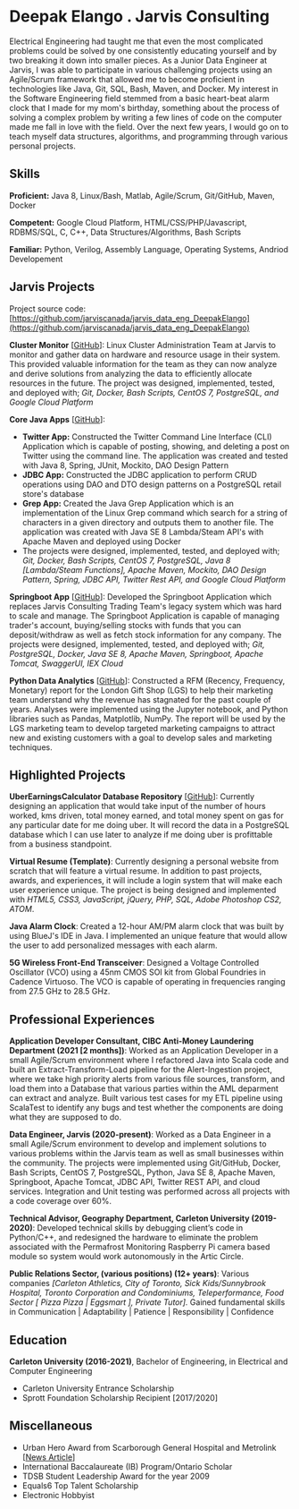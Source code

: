 # Deepak Elango . Jarvis Consulting

Electrical Engineering had taught me that even the most complicated problems could be solved by one consistently educating yourself and by two breaking it down into smaller pieces. As a Junior Data Engineer at Jarvis, I was able to participate in various challenging projects using an Agile/Scrum framework that allowed me to become proficient in technologies like Java, Git, SQL, Bash, Maven, and Docker. My interest in the Software Engineering field stemmed from a basic heart-beat alarm clock that I made for my mom's birthday, something about the process of solving a complex problem by writing a few lines of code on the computer made me fall in love with the field. Over the next few years, I would go on to teach myself data structures, algorithms, and programming through various personal projects.

## Skills

**Proficient:** Java 8, Linux/Bash, Matlab, Agile/Scrum, Git/GitHub, Maven, Docker

**Competent:** Google Cloud Platform, HTML/CSS/PHP/Javascript, RDBMS/SQL, C, C++, Data Structures/Algorithms, Bash Scripts

**Familiar:** Python, Verilog, Assembly Language, Operating Systems, Andriod Developement

## Jarvis Projects

Project source code: [https://github.com/jarviscanada/jarvis_data_eng_DeepakElango](https://github.com/jarviscanada/jarvis_data_eng_DeepakElango)


**Cluster Monitor** [[GitHub](https://github.com/jarviscanada/jarvis_data_eng_DeepakElango/tree/master/linux_sql)]: Linux Cluster Administration Team at Jarvis to monitor and gather data on hardware and resource usage in their system. This provided valuable information for the team as they can now analyze and derive solutions from analyzing the data to efficiently allocate resources in the future. The project was designed, implemented, tested, and deployed with; *Git, Docker, Bash Scripts, CentOS 7, PostgreSQL, and Google Cloud Platform*

**Core Java Apps** [[GitHub](https://github.com/jarviscanada/jarvis_data_eng_DeepakElango/tree/master/core_java)]:
      
  - **Twitter App:** Constructed the Twitter Command Line Interface (CLI) Application which is capable of posting, showing, and deleting a post on Twitter using the command line. The application was created and tested with Java 8, Spring, JUnit, Mockito, DAO Design Pattern
  - **JDBC App:** Constructed the JDBC application to perform CRUD operations using DAO and DTO design patterns on a PostgreSQL retail store's database
  - **Grep App:** Created the Java Grep Application which is an implementation of the Linux Grep command which search for a string of characters in a given directory and outputs them to another file. The application was created with Java SE 8 Lambda/Steam API's with Apache Maven and deployed using Docker
  - The projects were designed, implemented, tested, and deployed with; *Git, Docker, Bash Scripts, CentOS 7, PostgreSQL, Java 8 [Lambda/Steam Functions], Apache Maven, Mockito, DAO Design Pattern, Spring, JDBC API, Twitter Rest API, and Google Cloud Platform*

**Springboot App** [[GitHub](https://github.com/jarviscanada/jarvis_data_eng_DeepakElango/tree/master/springboot)]: Developed the Springboot Application which replaces Jarvis Consulting Trading Team's legacy system which was hard to scale and manage. The Springboot Application is capable of managing trader's account, buying/selling stocks with funds that you can deposit/withdraw as well as fetch stock information for any company. The projects were designed, implemented, tested, and deployed with; *Git, PostgreSQL, Docker, Java SE 8, Apache Maven, Springboot, Apache Tomcat, SwaggerUI, IEX Cloud*

**Python Data Analytics** [[GitHub](https://github.com/jarviscanada/jarvis_data_eng_DeepakElango/tree/master/python_data_anlytics)]: Constructed a RFM (Recency, Frequency, Monetary) report for the London Gift Shop (LGS) to help their marketing team understand why the revenue has stagnated for the past couple of years. Analyses were implemented using the Jupyter notebook, and Python libraries such as Pandas, Matplotlib, NumPy. The report will be used by the LGS marketing team to develop targeted marketing campaigns to attract new and existing customers with a goal to develop sales and marketing techniques.


## Highlighted Projects
**UberEarningsCalculator Database Repository** [[GitHub](https://github.com/deelango/UberEarningsCalculator)]: Currently designing an application that would take input of the number of hours worked, kms driven, total money earned, and total money spent on gas for any particular date for me doing uber. It will record the data in a PostgreSQL database which I can use later to analyze if me doing uber is profittable from a business standpoint.

**Virtual Resume (Template)**: Currently designing a personal website from scratch that will feature a virtual resume. In addition to past projects, awards, and experiences, it will include a login system that will make each user experience unique. The project is being designed and implemented with *HTML5, CSS3, JavaScript, jQuery, PHP, SQL, Adobe Photoshop CS2, ATOM*.

**Java Alarm Clock**: Created a 12-hour AM/PM alarm clock that was built by using BlueJ's IDE in Java. I implemented an unique feature that would allow the user to add personalized messages with each alarm.

**5G Wireless Front-End Transceiver**: Designed a Voltage Controlled Oscillator (VCO) using a 45nm CMOS SOI kit from Global Foundries in Cadence Virtuoso. The VCO is capable of operating in frequencies ranging from 27.5 GHz to 28.5 GHz.


## Professional Experiences

**Application Developer Consultant, CIBC Anti-Money Laundering Department (2021 [2 months])**: Worked as an Application Developer in a small Agile/Scrum environment where I refactored Java into Scala code and built an Extract-Transform-Load pipeline for the Alert-Ingestion project, where we take high priority alerts from various file sources, transform, and load them into a Database that various parties within the AML deparment can extract and analyze. Built various test cases for my ETL pipeline using ScalaTest to identify any bugs and test whether the components are doing what they are supposed to do.

**Data Engineer, Jarvis (2020-present)**: Worked as a Data Engineer in a small Agile/Scrum environment to develop and implement solutions to various problems within the Jarvis team as well as small businesses within the community. The projects were implemented using Git/GitHub, Docker, Bash Scripts, CentOS 7, PostgreSQL, Python, Java SE 8, Apache Maven, Springboot, Apache Tomcat, JDBC API, Twitter REST API, and cloud services. Integration and Unit testing was performed across all projects with a code coverage over 60%.

**Technical Advisor, Geography Department, Carleton University (2019-2020)**: Developed technical skills by debugging client’s code in Python/C++, and redesigned the hardware to eliminate the problem associated with the Permafrost Monitoring Raspberry Pi camera based module so system would work autonomously in the Artic Circle.

**Public Relations Sector, (various positions) (12+ years)**:  Various companies *[Carleton Athletics, City of Toronto, Sick Kids/Sunnybrook Hospital, Toronto Corporation and Condominiums, Teleperformance, Food Sector [ Pizza Pizza | Eggsmart ], Private Tutor].* Gained fundamental skills in Communication | Adaptability | Patience | Responsibility | Confidence


## Education
**Carleton University (2016-2021)**, Bachelor of Engineering, in Electrical and Computer Engineering
- Carleton University Entrance Scholarship
- Sprott Foundation Scholarship Recipient [2017/2020]


## Miscellaneous
- Urban Hero Award from Scarborough General Hospital and Metrolink [[News Article](https://www.toronto.com/news-story/4928035-recipients-of-2014-scarborough-urban-hero-awards-honoured/)]
- International Baccalaureate (IB) Program/Ontario Scholar
- TDSB Student Leadership Award for the year 2009
- Equals6 Top Talent Scholarship
- Electronic Hobbyist